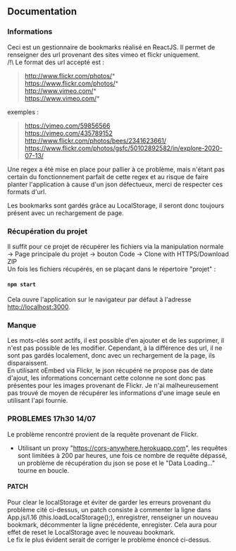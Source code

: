 ## Documentation

### Informations

Ceci est un gestionnaire de bookmarks réalisé en ReactJS. Il permet de renseigner des url provenant des sites vimeo et flickr uniquement. <br/>
/!\ Le format des url accepté est : <br/>
> http://www.flickr.com/photos/* <br/>
> https://www.flickr.com/photos/* <br/>
> http://www.vimeo.com/* <br/>
> https://www.vimeo.com/* 

exemples : <br/>
> https://vimeo.com/59856566 <br/>
> https://vimeo.com/435789152 <br/>
> http://www.flickr.com/photos/bees/2341623661/ <br/>
> https://www.flickr.com/photos/gsfc/50102892582/in/explore-2020-07-13/ 

Une regex a été mise en place pour pallier à ce problème, mais n'étant pas certain du fonctionnement parfait de cette regex et au risque de faire planter l'application à cause d'un json défectueux, merci de respecter ces formats d'url. 

Les bookmarks sont gardés grâce au LocalStorage, il seront donc toujours présent avec un rechargement de page.

### Récupération du projet

Il suffit pour ce projet de récupérer les fichiers via la manipulation normale <br/>
-> Page principale du projet -> bouton Code -> Clone with HTTPS/Download ZIP <br/>
Un fois les fichiers récupérés, en se plaçant dans le répertoire "projet" :

#### `npm start`

Cela ouvre l'application sur le navigateur par défaut à l'adresse [http://localhost:3000](http://localhost:3000).

### Manque

Les mots-clés sont actifs, il est possible d'en ajouter et de les supprimer, il n'est pas possible de les modifier. Cependant, à la différence des url, il ne sont pas gardés localement, donc avec un rechargement de la page, ils disparaissent. <br/>
En utilisant oEmbed via Flickr, le json récupéré ne propose pas de date d'ajout, les informations concernant cette colonne ne sont donc pas présentes pour les images provenant de Flickr. Je n'ai malheureusement pas trouvé de moyen de récupérer les informations d'une image seule en utilisant l'api fournie.

### PROBLEMES 17h30 14/07

Le problème rencontré provient de la requête provenant de Flickr. <br/>
- Utilisant un proxy "https://cors-anywhere.herokuapp.com", les requêtes sont limitées à 200 par heures, une fois ce nombre de requête dépassé, un problème de récupération du json se pose et le "Data Loading..." tourne en boucle. <br/>


#### PATCH

Pour clear le localStorage et éviter de garder les erreurs provenant du problème cité ci-dessus, un patch consiste à commenter la ligne dans App.js/l.16 (this.loadLocalStorage();), enregistrer, renseigner un nouveau bookmark, décommenter la ligne précédente, enregister. Cela aura pour effet de reset le LocalStorage avec le nouveau bookmark. <br/>
Le fix le plus évident serait de corriger le problème énoncé ci-dessus.